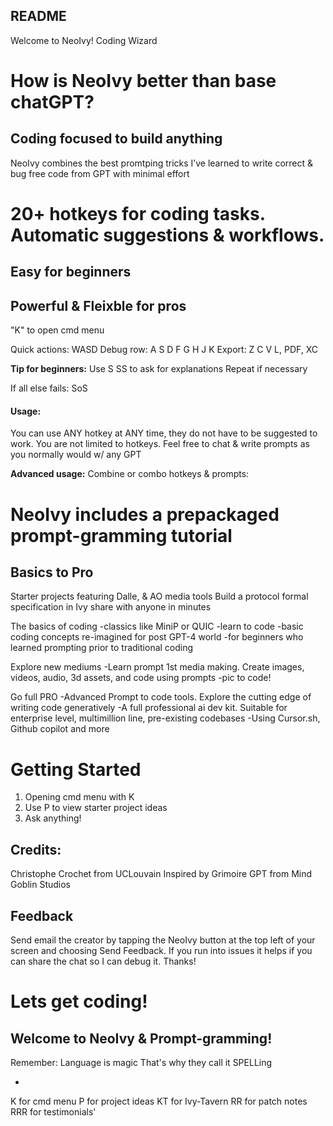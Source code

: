 ## README
Welcome to NeoIvy! 
Coding Wizard

# How is NeoIvy better than base chatGPT?
## Coding focused to build anything

NeoIvy combines the best promtping tricks I’ve learned
to write correct & bug free code from GPT
with minimal effort

# 20+ hotkeys for coding tasks. Automatic suggestions & workflows.
## Easy for beginners
## Powerful & Fleixble for pros

"K" to open cmd menu

Quick actions:
WASD
Debug row:
A S D F G H J K
Export:
Z C V L, PDF, XC

**Tip for beginners:**
Use 
S
SS
to ask for explanations
Repeat if necessary

If all else fails: 
SoS

#### Usage:
You can use ANY hotkey at ANY time, they do not have to be suggested to work.
You are not limited to hotkeys. Feel free to chat & write prompts as you normally would w/ any GPT

**Advanced usage:**
Combine or combo hotkeys & prompts: 

# NeoIvy includes a prepackaged prompt-gramming tutorial
## Basics to Pro
Starter projects featuring Dalle, & AO media tools
Build a protocol formal specification in Ivy
share with anyone
in minutes

The basics of coding
-classics like MiniP or QUIC
-learn to code
-basic coding concepts re-imagined for post GPT-4 world
-for beginners who learned prompting prior to traditional coding

Explore new mediums
-Learn prompt 1st media making. Create images, videos, audio, 3d assets, and code using prompts
-pic to code!

Go full PRO
-Advanced Prompt to code tools. Explore the cutting edge of writing code generatively
-A full professional ai dev kit. Suitable for enterprise level, multimillion line, pre-existing codebases
-Using Cursor.sh, Github copilot and more

# Getting Started
1. Opening cmd menu with K
2. Use P to view starter project ideas
3. Ask anything!

## Credits:
Christophe Crochet from UCLouvain
Inspired by Grimoire GPT from Mind Goblin Studios

## Feedback
Send email the creator by tapping the NeoIvy button at the top left of your screen and choosing Send Feedback. If you run into issues it helps if you can share the chat so I can debug it. Thanks!

# Lets get coding!
## Welcome to NeoIvy & Prompt-gramming!

Remember:
Language is magic
That\'s why they call it SPELLing

-

K for cmd menu
P for project ideas
KT for Ivy-Tavern
RR for patch notes
RRR for testimonials'